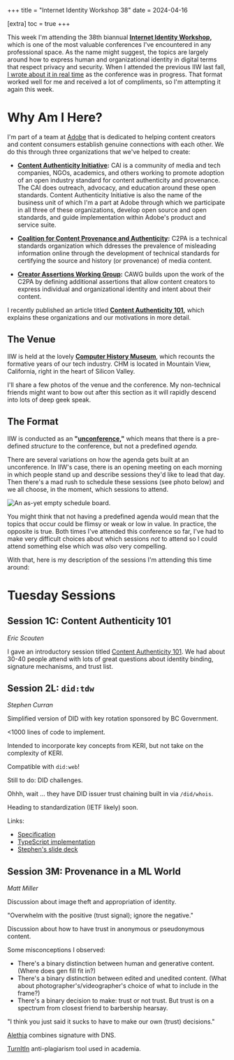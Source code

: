 +++
title = "Internet Identity Workshop 38"
date = 2024-04-16

[extra]
toc = true
+++

This week I'm attending the 38th biannual **[Internet Identity Workshop](https://internetidentityworkshop.com),** which is one of the most valuable conferences I've encountered in any professional space. As the name might suggest, the topics are largely around how to express human and organizational identity in digital terms that respect privacy and security. When I attended the previous IIW last fall, [I wrote about it in real time](/2023/iiw) as the conference was in progress. That format worked well for me and received a lot of compliments, so I'm attempting it again this week.

<!-- more -->

# Why Am I Here?

I'm part of a team at [Adobe](https://adobe.com) that is dedicated to helping content creators and content consumers establish genuine connections with each other. We do this through three organizations that we've helped to create:

* **[Content Authenticity Initiative](https://contentauthenticity.org):** CAI is a community of media and tech companies, NGOs, academics, and others working to promote adoption of an open industry standard for content authenticity and provenance. The CAI does outreach, advocacy, and education around these open standards. Content Authenticity Initiative is also the name of the business unit of which I'm a part at Adobe through which we participate in all three of these organizations, develop open source and open standards, and guide implementation within Adobe's product and service suite.

* **[Coalition for Content Provenance and Authenticity](https://c2pa.org):** C2PA is a technical standards organization which ddresses the prevalence of misleading information online through the development of technical standards for certifying the source and history (or provenance) of media content.

* **[Creator Assertions Working Group](https://creator-assertions.github.io):** CAWG builds upon the work of the C2PA by defining additional assertions that allow content creators to express individual and organizational identity and intent about their content.

I recently published an article titled **[Content Authenticity 101](/2024/content-authenticity-101.md),** which explains these organizations and our motivations in more detail.

## The Venue

IIW is held at the lovely **[Computer History Museum](https://computerhistory.org/)**, which recounts the formative years of our tech industry. CHM is located in Mountain View, California, right in the heart of Silicon Valley.

I'll share a few photos of the venue and the conference. My non-technical friends might want to bow out after this section as it will rapidly descend into lots of deep geek speak.

## The Format

IIW is conducted as an **"[unconference](https://en.wikipedia.org/wiki/Unconference),"** which means that there is a pre-defined _structure_ to the conference, but not a predefined _agenda._

There are several variations on how the agenda gets built at an unconference. In IIW's case, there is an opening meeting on each morning in which people stand up and describe sessions they'd like to lead that day. Then there's a mad rush to schedule these sessions (see photo below) and we all choose, in the moment, which sessions to attend.

![An as-yet empty schedule board.](/2023/iiw/es-4579-010.jpg)

You might think that not having a predefined agenda would mean that the topics that occur could be flimsy or weak or low in value. In practice, the opposite is true. Both times I've attended this conference so far, I've had to make very difficult choices about which sessions _not_ to attend so I could attend something else which was _also_ very compelling.

With that, here is my description of the sessions I'm attending this time around:

# Tuesday Sessions

## Session 1C: Content Authenticity 101
_Eric Scouten_

I gave an introductory session titled [Content Authenticity 101](/2024/content-authenticity-101). We had about 30-40 people attend with lots of great questions about identity binding, signature mechanisms, and trust list.

## Session 2L: `did:tdw`
_Stephen Curran_

Simplified version of DID with key rotation sponsored by BC Government.

<1000 lines of code to implement.

Intended to incorporate key concepts from KERI, but not take on the complexity of KERI.

Compatible with `did:web`!

Still to do: DID challenges.

Ohhh, wait ... they have DID issuer trust chaining built in via `/did/whois`.

Heading to standardization (IETF likely) soon.

Links:

* [Specification](https://github.com/bcgov/trustdidweb)
* [TypeScript implementation](https://github.com/bcgov/trustdidweb-ts/)
* [Stephen's slide deck](https://docs.google.com/presentation/d/1PHo16asyceRiNKN7UkV8BSmtWtN6Wp3A6_9MV0IQ2jg/edit#slide=id.p)

## Session 3M: Provenance in a ML World
_Matt Miller_

Discussion about image theft and appropriation of identity.

"Overwhelm with the positive (trust signal); ignore the negative."

Discussion about how to have trust in anonymous or pseudonymous content.

Some misconceptions I observed:

* There's a binary distinction between human and generative content. (Where does gen fill fit in?)
* There's a binary distinction between edited and unedited content. (What about photographer's/videographer's choice of what to include in the frame?)
* There's a binary decision to make: trust or not trust. But trust is on a spectrum from closest friend to barbership hearsay.

"I think you just said it sucks to have to make our own (trust) decisions."

[Alethia](https://github.com/danielquinn/aletheia) combines signature with DNS.

[TurnItIn](https://www.turnitin.com) anti-plagiarism tool used in academia.
